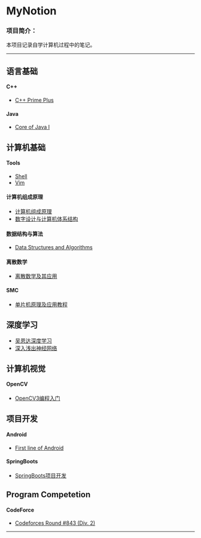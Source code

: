 # MyNotion
### 项目简介：
本项目记录自学计算机过程中的笔记。

---

## 语言基础

#### C++

* [C++ Prime Plus](https://github.com/TiredAce/MyNotion/tree/master/C%2B%2B/C%2B%2B%20Prime%20Plus/C%2B%2B%20Prime%20Plus)

#### Java

* [Core of Java I](https://github.com/TiredAce/MyNotion/tree/master/Java/Java%E6%A0%B8%E5%BF%83%E6%80%9D%E6%83%B3/Java%E6%A0%B8%E5%BF%83%E6%80%9D%E6%83%B3)

## 计算机基础

#### Tools

* [Shell](https://github.com/TiredAce/MyNotion/blob/master/Linux/Tools/Shell/Shell%20%E8%AF%AD%E6%B3%95.md)
* [Vim](https://github.com/TiredAce/MyNotion/blob/master/Linux/Tools/Vim/Vim.md)

#### 计算机组成原理

* [计算机组成原理](https://github.com/TiredAce/MyNotion/tree/master/%E8%AE%A1%E7%BB%84/%E8%AE%A1%E7%AE%97%E6%9C%BA%E7%BB%84%E6%88%90%E5%8E%9F%E7%90%86/%E8%AE%A1%E7%AE%97%E6%9C%BA%E7%BB%84%E6%88%90%E5%8E%9F%E7%90%86)
* [数字设计与计算机体系结构](https://github.com/TiredAce/MyNotion/tree/master/%E8%AE%A1%E7%BB%84/%E6%95%B0%E5%AD%97%E8%AE%BE%E8%AE%A1%E4%B8%8E%E8%AE%A1%E7%AE%97%E6%9C%BA%E4%BD%93%E7%B3%BB%E7%BB%93%E6%9E%84/%E6%95%B0%E5%AD%97%E8%AE%BE%E8%AE%A1%E4%B8%8E%E8%AE%A1%E7%AE%97%E6%9C%BA%E7%BB%93%E6%9E%84%E4%BD%93%E7%B3%BB)

#### 数据结构与算法

* [Data Structures and Algorithms](https://github.com/TiredAce/MyNotion/tree/master/Algorithms%20and%20Data%20Structures%20Set/Algorithm_set)

#### 离散数学

* [离散数学及其应用]()

#### SMC

* [单片机原理及应用教程](https://github.com/TiredAce/MyNotion/tree/master/SCM/%E5%8D%95%E7%89%87%E6%9C%BA%E5%8E%9F%E7%90%86%E5%8F%8A%E5%BA%94%E7%94%A8%E6%95%99%E7%A8%8B/%E5%8D%95%E7%89%87%E6%9C%BA%E5%8E%9F%E7%90%86%E5%8F%8A%E5%BA%94%E7%94%A8%E5%8E%9F%E6%95%99%E7%A8%8B)

## 深度学习

* [吴恩达深度学习](https://github.com/TiredAce/MyNotion/tree/master/DeepLearing/%E5%90%B4%E6%81%A9%E8%BE%BE%E6%B7%B1%E5%BA%A6%E5%AD%A6%E4%B9%A0/%E5%90%B4%E6%81%A9%E8%BE%BE%E6%B7%B1%E5%BA%A6%E5%AD%A6%E4%B9%A0)
* [深入浅出神经网络]()

## 计算机视觉

#### OpenCV

* [OpenCV3编程入门](https://github.com/TiredAce/MyNotion/tree/master/openCV/OpenCV3%E7%BC%96%E7%A8%8B%E5%85%A5%E9%97%A8/OpenCV3%E7%BC%96%E7%A8%8B%E5%85%A5%E9%97%A8)

## 项目开发


#### Android

* [First line of Android](https://github.com/TiredAce/MyNotion/tree/master/Android/%E7%AC%AC%E4%B8%80%E8%A1%8C%E4%BB%A3%E7%A0%81Android/%E7%AC%AC%E4%B8%80%E8%A1%8C%E4%BB%A3%E7%A0%81Android)

#### SpringBoots

* [SpringBoots项目开发]()


## Program Competetion

#### CodeForce

* [Codeforces Round #843 (Div. 2)](https://github.com/TiredAce/MyNotion/blob/master/Algorithms%20and%20Data%20Structures%20Set/codeforces/Codeforces%20Round%20%23843%20(Div.%202)/Codeforces%20Round%20%23843%20(Div.%202).md)

---

